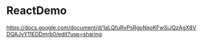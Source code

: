 # ReactDemo

https://docs.google.com/document/d/1aLQfuRvPsRgoNxoKFwSiJQzAgX8VDQAJyY11EDDmrb0/edit?usp=sharing
